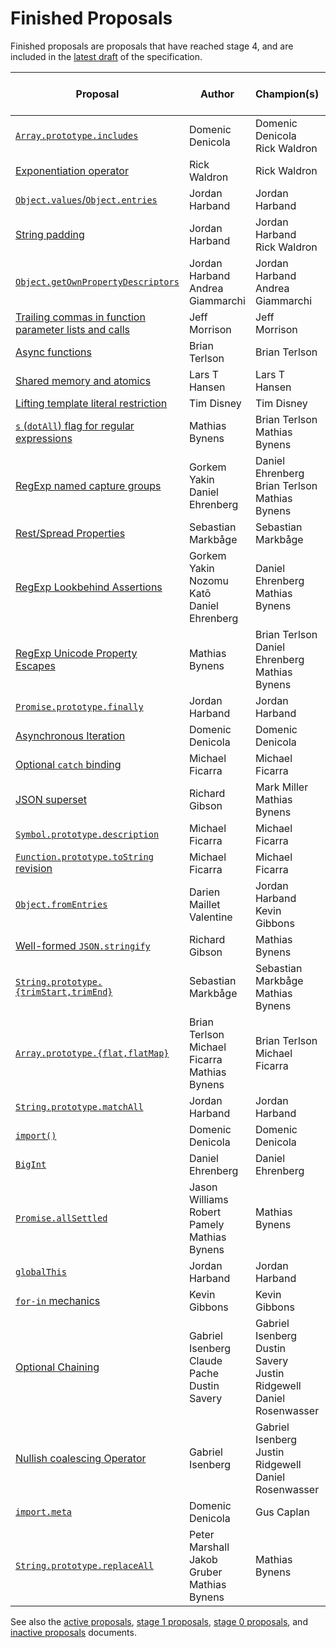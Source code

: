 # Finished Proposals

Finished proposals are proposals that have reached stage 4, and are included in the [latest draft](https://tc39.github.io/ecma262/) of the specification.

| Proposal                                                                 | Author                                                 | Champion(s)                                             | TC39 meeting notes                          | Expected Publication Year |
| ------------------------------------------------------------------------ | ------------------------------------------------------ | ------------------------------------------------------- | ------------------------------------------- | ------------------------- |
| [`Array.prototype.includes`][array-includes]                             | Domenic Denicola                                       | Domenic Denicola<br />Rick Waldron                      | [November 2015][array-includes-notes]       | 2016                      |
| [Exponentiation operator][exponentiation]                                | Rick Waldron                                           | Rick Waldron                                            | [January 2016][exponentiation-notes]        | 2016                      |
| [`Object.values`/`Object.entries`][object-values-entries]                | Jordan Harband                                         | Jordan Harband                                          | [March 2016][object-values-entries-notes]   | 2017                      |
| [String padding][string-padding]                                         | Jordan Harband                                         | Jordan Harband<br />Rick Waldron                        | [May 2016][string-padding-notes]            | 2017                      |
| [`Object.getOwnPropertyDescriptors`][object-gopds]                       | Jordan Harband<br />Andrea Giammarchi                  | Jordan Harband<br />Andrea Giammarchi                   | [May 2016][object-gopds-notes]              | 2017                      |
| [Trailing commas in function parameter lists and calls][function-commas] | Jeff Morrison                                          | Jeff Morrison                                           | [July 2016][function-commas-notes]          | 2017                      |
| [Async functions][async-await]                                           | Brian Terlson                                          | Brian Terlson                                           | [July 2016][async-await-notes]              | 2017                      |
| [Shared memory and atomics][atomics]                                     | Lars T Hansen                                          | Lars T Hansen                                           | [January 2017][atomics-notes]               | 2017                      |
| [Lifting template literal restriction][template-literal-lift]            | Tim Disney                                             | Tim Disney                                              | [March 2017][template-literal-lift-notes]   | 2018                      |
| [`s` (`dotAll`) flag for regular expressions][dot-all]                   | Mathias Bynens                                         | Brian Terlson<br />Mathias Bynens                       | [November 2017][dot-all-notes]              | 2018                      |
| [RegExp named capture groups][named-groups]                              | Gorkem Yakin<br />Daniel Ehrenberg                     | Daniel Ehrenberg<br />Brian Terlson<br />Mathias Bynens | [November 2017][named-groups-notes]         | 2018                      |
| [Rest/Spread Properties][object-rest-spread]                             | Sebastian Markbåge                                     | Sebastian Markbåge                                      | [January 2018][object-rest-spread-notes]    | 2018                      |
| [RegExp Lookbehind Assertions][lookbehind]                               | Gorkem Yakin<br />Nozomu Katō<br />Daniel Ehrenberg    | Daniel Ehrenberg<br />Mathias Bynens                    | [January 2018][lookbehind-notes]            | 2018                      |
| [RegExp Unicode Property Escapes][unicode-escapes]                       | Mathias Bynens                                         | Brian Terlson<br />Daniel Ehrenberg<br />Mathias Bynens | [January 2018][unicode-escapes-notes]       | 2018                      |
| [`Promise.prototype.finally`][finally]                                   | Jordan Harband                                         | Jordan Harband                                          | [January 2018][finally-notes]               | 2018                      |
| [Asynchronous Iteration][async-iteration]                                | Domenic Denicola                                       | Domenic Denicola                                        | [January 2018][async-iteration-notes]       | 2018                      |
| [Optional `catch` binding][optional-catch]                               | Michael Ficarra                                        | Michael Ficarra                                         | [May 2018][optional-catch-notes]            | 2019                      |
| [JSON superset][json-superset]                                           | Richard Gibson                                         | Mark Miller<br />Mathias Bynens                         | [May 2018][json-superset-notes]             | 2019                      |
| [`Symbol.prototype.description`][symbol-description]                     | Michael Ficarra                                        | Michael Ficarra                                         | [November 2018][symbol-description-notes]   | 2019                      |
| [`Function.prototype.toString` revision][function-to-string]             | Michael Ficarra                                        | Michael Ficarra                                         | [November 2018][function-to-string-notes]   | 2019                      |
| [`Object.fromEntries`][object-from-entries]                              | Darien Maillet Valentine                               | Jordan Harband<br />Kevin Gibbons                       | [January 2019][object-from-entries-notes]   | 2019                      |
| [Well-formed `JSON.stringify`][well-formed-stringify]                    | Richard Gibson                                         | Mathias Bynens                                          | [January 2019][well-formed-stringify-notes] | 2019                      |
| [`String.prototype.{trimStart,trimEnd}`][trims]                          | Sebastian Markbåge                                     | Sebastian Markbåge<br />Mathias Bynens                  | [January 2019][trims-notes]                 | 2019                      |
| [`Array.prototype.{flat,flatMap}`][flat]                                 | Brian Terlson<br />Michael Ficarra<br />Mathias Bynens | Brian Terlson<br />Michael Ficarra                      | [January 2019][flat-notes]                  | 2019                      |
| [`String.prototype.matchAll`][matchall]                                  | Jordan Harband                                         | Jordan Harband                                          | [March 2019][matchall-notes]                | 2020                      |
| [`import()`][dynamic-import]                                             | Domenic Denicola                                       | Domenic Denicola                                        | [June 2019][dynamic-import-notes]           | 2020                      |
| [`BigInt`][bigint]                                                       | Daniel Ehrenberg                                       | Daniel Ehrenberg                                        | [June 2019][bigint-notes]                   | 2020                      |
| [`Promise.allSettled`][allsettled]                                       | Jason Williams<br />Robert Pamely<br />Mathias Bynens  | Mathias Bynens                                          | [July 2019][allsettled-notes]               | 2020                      |
| [`globalThis`][globalThis]                                               | Jordan Harband                                         | Jordan Harband                                          | [October&nbsp;2019][globalThis-notes]       | 2020                      |
| [`for-in` mechanics][for-in-mechanics]                                   | Kevin Gibbons                                          | Kevin Gibbons                                           | [December&nbsp;2019][for-in-mechanics-notes]| 2020                      |
| [Optional Chaining][chaining]                                            | Gabriel Isenberg<br />Claude Pache<br />Dustin Savery  | Gabriel Isenberg<br />Dustin Savery<br />Justin Ridgewell<br />Daniel Rosenwasser | [December 2019][chaining-notes] | 2020        |
| [Nullish coalescing Operator][nullish-coalescing]                        | Gabriel Isenberg                                       | Gabriel Isenberg<br />Justin Ridgewell<br />Daniel Rosenwasser | [December 2019][nullish-coalescing-notes] | 2020                 |
| [`import.meta`][import-meta]                                             | Domenic Denicola                                       | Gus Caplan                                              | [March 2020][import-meta-notes]        | 2020                      |
| [`String.prototype.replaceAll`][replace-all]                             | Peter Marshall<br />Jakob Gruber<br />Mathias Bynens   | Mathias Bynens                                          | June 2020>                             | 2021

See also the [active proposals](README.md), [stage 1 proposals](stage-1-proposals.md), [stage 0 proposals](stage-0-proposals.md), and [inactive proposals](inactive-proposals.md) documents.

[array-includes]: https://github.com/tc39/Array.prototype.includes
[array-includes-notes]: https://github.com/tc39/notes/blob/master/meetings/2015-11/nov-17.md#arrayprototypeincludes
[exponentiation]: https://github.com/tc39/proposal-exponentiation-operator
[exponentiation-notes]: https://github.com/tc39/notes/blob/master/meetings/2016-01/2016-01-28.md#5xviii-exponentiation-operator-rw
[object-values-entries]: https://github.com/tc39/proposal-object-values-entries
[object-values-entries-notes]: https://github.com/tc39/notes/blob/master/meetings/2016-03/march-29.md#objectvalues--objectentries
[string-padding]: https://github.com/tc39/proposal-string-pad-start-end
[string-padding-notes]: https://github.com/tc39/notes/blob/master/meetings/2016-05/may-25.md#stringprototypepadstartend-jhd
[object-gopds]: https://github.com/tc39/proposal-object-getownpropertydescriptors
[object-gopds-notes]: https://github.com/tc39/notes/blob/master/meetings/2016-05/may-25.md#objectgetownpropertydescriptors-jhd
[function-commas]: https://github.com/tc39/proposal-trailing-function-commas
[function-commas-notes]: https://github.com/tc39/notes/blob/master/meetings/2016-07/jul-26.md#9ie-trailing-commas-in-functions
[async-await]: https://github.com/tc39/ecmascript-asyncawait
[async-await-notes]: https://github.com/tc39/notes/blob/master/meetings/2016-07/jul-28.md#10iv-async-functions
[atomics]: https://github.com/tc39/ecmascript_sharedmem
[atomics-notes]: https://github.com/tc39/notes/blob/master/meetings/2017-01/jan-24.md#13if-seeking-stage-4-for-sharedarraybuffer
[template-literal-lift]: https://github.com/tc39/proposal-template-literal-revision
[template-literal-lift-notes]: https://github.com/tc39/notes/blob/master/meetings/2017-03/mar-21.md#10ia-template-literal-updates
[dot-all]: https://github.com/tc39/proposal-regexp-dotall-flag
[dot-all-notes]: https://github.com/tc39/notes/blob/master/meetings/2017-11/nov-28.md#9ie-regexp-dotall-status-update
[named-groups]: https://github.com/tc39/proposal-regexp-named-groups
[named-groups-notes]: https://github.com/tc39/notes/blob/master/meetings/2017-11/nov-28.md#9if-regexp-named-captures-status-update
[object-rest-spread]: https://github.com/tc39/proposal-object-rest-spread
[object-rest-spread-notes]: https://github.com/tc39/notes/blob/master/meetings/2018-01/jan-23.md#restspread-properties-for-stage-4
[lookbehind]: https://github.com/tc39/proposal-regexp-lookbehind
[lookbehind-notes]: https://github.com/tc39/notes/blob/master/meetings/2018-01/jan-23.md#conclusionresolution-16
[unicode-escapes]: https://github.com/tc39/proposal-regexp-unicode-property-escapes
[unicode-escapes-notes]: https://github.com/tc39/notes/blob/master/meetings/2018-01/jan-24.md#conclusionresolution-1
[finally]: https://github.com/tc39/proposal-promise-finally
[finally-notes]: https://github.com/tc39/notes/blob/master/meetings/2018-01/jan-24.md#conclusionresolution-2
[async-iteration]: https://github.com/tc39/proposal-async-iteration
[async-iteration-notes]: https://github.com/tc39/notes/blob/master/meetings/2018-01/jan-25.md#conclusionresolution
[optional-catch]: https://github.com/tc39/proposal-optional-catch-binding
[optional-catch-notes]: https://github.com/tc39/notes/blob/master/meetings/2018-05/may-22.md#conclusionresolution-7
[json-superset]: https://github.com/tc39/proposal-json-superset
[json-superset-notes]: https://github.com/tc39/notes/blob/master/meetings/2018-05/may-22.md#conclusionresolution-8
[symbol-description]: https://github.com/tc39/proposal-Symbol-description
[symbol-description-notes]: https://github.com/tc39/notes/blob/master/meetings/2018-11/nov-27.md#conclusionresolution-12
[function-to-string]: https://github.com/tc39/Function-prototype-toString-revision
[function-to-string-notes]: https://github.com/tc39/notes/blob/master/meetings/2018-11/nov-27.md#conclusionresolution-13
[object-from-entries]: https://github.com/tc39/proposal-object-from-entries
[object-from-entries-notes]: https://github.com/tc39/notes/blob/master/meetings/2019-01/jan-29.md#objectfromentries-for-stage-4
[well-formed-stringify]: https://github.com/tc39/proposal-well-formed-stringify
[well-formed-stringify-notes]: https://github.com/tc39/notes/blob/master/meetings/2019-01/jan-29.md#well-formed-jsonstringify-for-stage-4
[trims]: https://github.com/tc39/proposal-string-left-right-trim
[trims-notes]: https://github.com/tc39/notes/blob/master/meetings/2019-01/jan-29,md#stringprototypetrimstarttrimend-for-stage-4
[flat]: https://github.com/tc39/proposal-flatMap
[flat-notes]: https://github.com/tc39/notes/blob/master/meetings/2019-01/jan-29.md#arrayprototypeflatflatmap-for-stage-4
[matchall]: https://github.com/tc39/String.prototype.matchAll
[matchall-notes]: https://github.com/tc39/notes/blob/master/meetings/2019-03/mar-26.md#stringprototypematchall-for-stage-4
[dynamic-import]: https://github.com/tc39/proposal-dynamic-import
[dynamic-import-notes]: https://github.com/tc39/notes/blob/master/meetings/2019-06/june-4.md#dynamic-import-for-stage-4
[allsettled]: https://github.com/tc39/proposal-promise-allSettled
[allsettled-notes]: https://github.com/tc39/notes/blob/master/meetings/2019-07/july-24.md#promiseallsettled
[bigint]: https://github.com/tc39/proposal-bigint
[bigint-notes]: https://github.com/tc39/notes/blob/master/meetings/2019-06/june-4.md#bigint-to-stage-4
[globalThis]: https://github.com/tc39/proposal-global
[globalThis-notes]: https://github.com/tc39/notes/blob/master/meetings/2019-10/october-1.md#globalthis-to-stage-4
[for-in-mechanics]: https://github.com/tc39/proposal-for-in-order
[for-in-mechanics-notes]: https://github.com/tc39/notes/blob/master/meetings/2019-12/december-4.md#for-in-order-for-stage-4
[chaining]: https://github.com/tc39/proposal-optional-chaining
[chaining-notes]: https://github.com/tc39/notes/blob/master/meetings/2019-12/december-4.md#optional-chaining-for-stage-4
[nullish-coalescing]: https://github.com/tc39/proposal-nullish-coalescing
[nullish-coalescing-notes]: https://github.com/tc39/notes/blob/master/meetings/2019-12/december-4.md#nullish-coalescing-for-stage-4
[import-meta]: https://github.com/tc39/proposal-import-meta
[import-meta-notes]: https://github.com/tc39/notes/blob/master/meetings/2020-03/april-1.md#importmeta-for-stage-4-continued-from-previous-day
[replace-all]: https://github.com/tc39/proposal-string-replaceall
